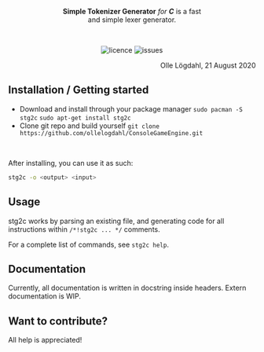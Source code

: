 <div align="center">
 <!-- <img src="/assets/logo.png" width="33%"/> -->
    <p><b>Simple Tokenizer Generator</b> <em>for <b>C</b></em> is a fast <br>
     and simple lexer generator.</p><br>

<!-- Add badges here -->
![licence](https://img.shields.io/github/license/ollelogdahl/ConsoleGameEngine)
![issues](https://img.shields.io/github/issues-raw/ollelogdahl/ConsoleGameEngine)

</div>
<div align="right">
Olle Lögdahl, 21 August 2020
</div>



## Installation / Getting started
- Download and install through your package manager
`sudo pacman -S stg2c`
`sudo apt-get install stg2c`
- Clone git repo and build yourself
`git clone https://github.com/ollelogdahl/ConsoleGameEngine.git`

<br />

After installing, you can use it as such:
```bash
stg2c -o <output> <input>
```

## Usage

stg2c works by parsing an existing file, and generating code for all instructions within ```/*!stg2c ... */``` comments.

For a complete list of commands, see ```stg2c help```.

## Documentation

Currently, all documentation is written in docstring inside headers. Extern documentation is WIP.

## Want to contribute?

All help is appreciated!
